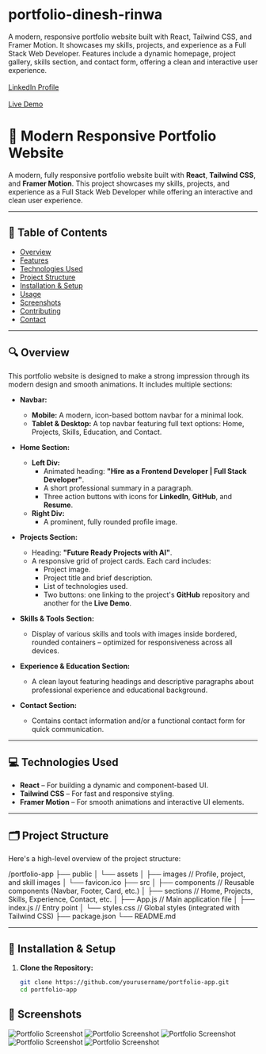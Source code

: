 # portfolio-dinesh-rinwa
A modern, responsive portfolio website built with React, Tailwind CSS, and Framer Motion. It showcases my skills, projects, and experience as a Full Stack Web Developer. Features include a dynamic homepage, project gallery, skills section, and contact form, offering a clean and interactive user experience.
<br/><br/>
<a href="https://www.linkedin.com/in/dinesh-rinwa" target="_blank" rel="noopener noreferrer">
  LinkedIn Profile
</a>
<br/><br/>
<a href="https://dinesh-rinwa.vercel.app/" target="_blank" rel="noopener noreferrer">
  Live Demo
</a>


# 🚀 Modern Responsive Portfolio Website

A modern, fully responsive portfolio website built with **React**, **Tailwind CSS**, and **Framer Motion**. This project showcases my skills, projects, and experience as a Full Stack Web Developer while offering an interactive and clean user experience.

---

## 📖 Table of Contents

- [Overview](#overview)
- [Features](#features)
- [Technologies Used](#technologies-used)
- [Project Structure](#project-structure)
- [Installation & Setup](#installation--setup)
- [Usage](#usage)
- [Screenshots](#screenshots)
- [Contributing](#contributing)
- [Contact](#contact)

---

## 🔍 Overview

This portfolio website is designed to make a strong impression through its modern design and smooth animations. It includes multiple sections:

- **Navbar:**  
  - **Mobile:** A modern, icon-based bottom navbar for a minimal look.
  - **Tablet & Desktop:** A top navbar featuring full text options: Home, Projects, Skills, Education, and Contact.

- **Home Section:**  
  - **Left Div:**  
    - Animated heading: **"Hire as a Frontend Developer | Full Stack Developer"**.
    - A short professional summary in a paragraph.
    - Three action buttons with icons for **LinkedIn**, **GitHub**, and **Resume**.
  - **Right Div:**  
    - A prominent, fully rounded profile image.

- **Projects Section:**  
  - Heading: **"Future Ready Projects with AI"**.
  - A responsive grid of project cards. Each card includes:
    - Project image.
    - Project title and brief description.
    - List of technologies used.
    - Two buttons: one linking to the project's **GitHub** repository and another for the **Live Demo**.

- **Skills & Tools Section:**  
  - Display of various skills and tools with images inside bordered, rounded containers – optimized for responsiveness across all devices.

- **Experience & Education Section:**  
  - A clean layout featuring headings and descriptive paragraphs about professional experience and educational background.

- **Contact Section:**  
  - Contains contact information and/or a functional contact form for quick communication.

---

## 💻 Technologies Used

- **React** – For building a dynamic and component-based UI.
- **Tailwind CSS** – For fast and responsive styling.
- **Framer Motion** – For smooth animations and interactive UI elements.

---

## 🗂 Project Structure

Here's a high-level overview of the project structure:

/portfolio-app ├── public │ └── assets │ ├── images // Profile, project, and skill images │ └── favicon.ico ├── src │ ├── components // Reusable components (Navbar, Footer, Card, etc.) │ ├── sections // Home, Projects, Skills, Experience, Contact, etc. │ ├── App.js // Main application file │ ├── index.js // Entry point │ └── styles.css // Global styles (integrated with Tailwind CSS) ├── package.json └── README.md



---

## 🔧 Installation & Setup

1. **Clone the Repository:**

   ```bash
   git clone https://github.com/yourusername/portfolio-app.git
   cd portfolio-app


## 📸 Screenshots

![Portfolio Screenshot](./portfolio/./src/assets/first.png)
![Portfolio Screenshot](./portfolio/./src/assets/secound.png)
![Portfolio Screenshot](./portfolio/./src/assets/third.png)
![Portfolio Screenshot](./portfolio/./src/assets/four.png)
![Portfolio Screenshot](./portfolio/./src/assets/five.png)
